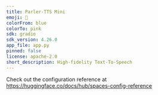 ```yaml
---
title: Parler-TTS Mini
emoji: 🥖
colorFrom: blue
colorTo: pink
sdk: gradio
sdk_version: 4.26.0
app_file: app.py
pinned: false
license: apache-2.0
short_description: High-fidelity Text-To-Speech
---
```


Check out the configuration reference at https://huggingface.co/docs/hub/spaces-config-reference